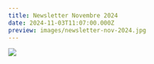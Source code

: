 ```yaml
---
title: Newsletter Novembre 2024
date: 2024-11-03T11:07:00.000Z
preview: images/newsletter-nov-2024.jpg
---
```

![](/images/newsletter-nov-2024.jpg)